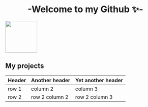
<center> <h1> -Welcome to my Github ✨- </h1> </center>

<img src="https://avatars.githubusercontent.com/u/91582821?s=400&u=60f4f38ace429f38dd38c2bb3657078fc974f8b8&v=4" width="100" height="100" border-radius="50%"/>

## My projects

| Header | Another header | Yet another header |
|--- |--- |--- |
| row 1 | column 2 | column 3 |
| row 2 | row 2 column 2 | row 2 column 3 |

<!---
- 👋 Hi, I’m @christoper__d
- 👀 I’m interested in learn programming
- 🌱 I’m currently learning python 
- 💞️ I’m looking to collaborate on ...
- 📫 How to reach me ...

--->
